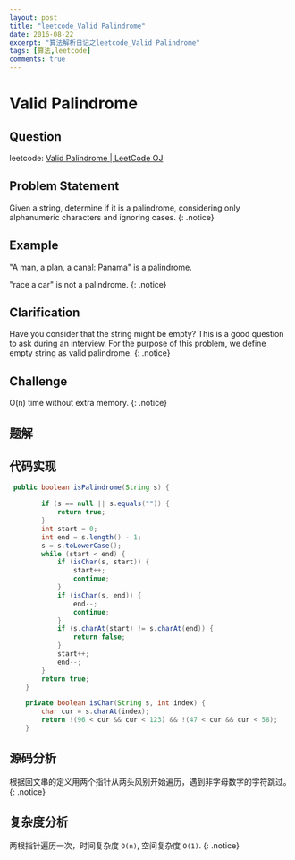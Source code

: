 ```yaml
---
layout: post
title: "leetcode_Valid Palindrome"
date: 2016-08-22
excerpt: "算法解析日记之leetcode_Valid Palindrome"
tags: [算法,leetcode]
comments: true
---
```

# Valid Palindrome

## Question
leetcode: [Valid Palindrome | LeetCode OJ](https://leetcode.com/problems/valid-palindrome/)

## Problem Statement

Given a string, determine if it is a palindrome,
considering only alphanumeric characters and ignoring cases.
{: .notice}

## Example

"A man, a plan, a canal: Panama" is a palindrome.

"race a car" is not a palindrome.
{: .notice}

## Clarification

Have you consider that the string might be empty?
This is a good question to ask during an interview.
For the purpose of this problem,
we define empty string as valid palindrome.
{: .notice}

## Challenge
O(n) time without extra memory.
{: .notice}

## 题解

## 代码实现

```java
 public boolean isPalindrome(String s) {

        if (s == null || s.equals("")) {
            return true;
        }
        int start = 0;
        int end = s.length() - 1;
        s = s.toLowerCase();
        while (start < end) {
            if (isChar(s, start)) {
                start++;
                continue;
            }
            if (isChar(s, end)) {
                end--;
                continue;
            }
            if (s.charAt(start) != s.charAt(end)) {
                return false;
            }
            start++;
            end--;
        }
        return true;
    }

    private boolean isChar(String s, int index) {
        char cur = s.charAt(index);
        return !(96 < cur && cur < 123) && !(47 < cur && cur < 58);
    }

```

## 源码分析

根据回文串的定义用两个指针从两头风别开始遍历，遇到非字母数字的字符跳过。
{: .notice}

## 复杂度分析

两根指针遍历一次，时间复杂度 `O(n)`, 空间复杂度 `O(1)`.
{: .notice}

